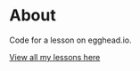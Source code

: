 # About

Code for a lesson on egghead.io.

[View all my lessons here](https://egghead.io/instructors/basarat-ali-syed/)

